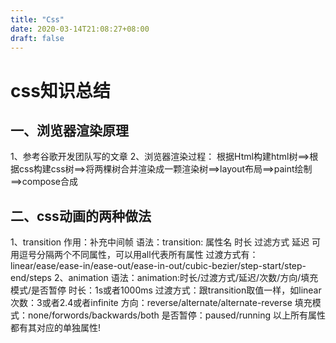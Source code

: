 ```yaml
---
title: "Css"
date: 2020-03-14T21:08:27+08:00
draft: false
---
```

# css知识总结
## 一、浏览器渲染原理
1、参考谷歌开发团队写的文章
2、浏览器渲染过程：
根据Html构建html树==>根据css构建css树==>将两棵树合并渲染成一颗渲染树==>layout布局==>paint绘制==>compose合成
## 二、css动画的两种做法
1、transition
作用：补充中间帧
语法：transition: 属性名 时长 过滤方式 延迟
可用逗号分隔两个不同属性，可以用all代表所有属性
过渡方式有： linear/ease/ease-in/ease-out/ease-in-out/cubic-bezier/step-start/step-end/steps
2、animation
语法：animation:时长/过渡方式/延迟/次数/方向/填充模式/是否暂停
时长：1s或者1000ms
过渡方式：跟transition取值一样，如linear
次数：3或者2.4或者infinite
方向：reverse/alternate/alternate-reverse
填充模式：none/forwords/backwards/both
是否暂停：paused/running
以上所有属性都有其对应的单独属性!


